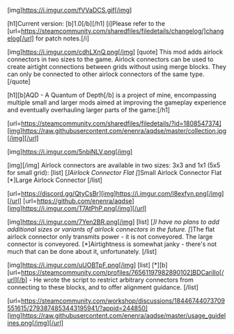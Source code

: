[img]https://i.imgur.com/fVVaDCS.gif[/img]

[h1]Current version: [b]1.0[/b][/h1]
[i]Please refer to the [url=https://steamcommunity.com/sharedfiles/filedetails/changelog/]changelog[/url] for patch notes.[/i]

[img]https://i.imgur.com/cdhLXnQ.png[/img]
[quote]
This mod adds airlock connectors in two sizes to the game. Airlock connectors can be used to create airtight connections between grids without using merge blocks. They can only be connected to other airlock connectors of the same type.
[/quote]

[h1][b]AQD - A Quantum of Depth[/b] is a project of mine, encompassing multiple small and larger mods aimed at improving the gameplay experience and eventually overhauling larger parts of the game:[/h1]

[url=https://steamcommunity.com/sharedfiles/filedetails/?id=1808547374][img]https://raw.githubusercontent.com/enenra/aqdse/master/collection.jpg[/img][/url]

[img]https://i.imgur.com/5nbiNLV.png[/img]

[img][/img]
Airlock connectors are available in two sizes: 3x3 and 1x1 (5x5 for small grid):
[list]
[*]Airlock Connector Flat
[*]Small Airlock Connector Flat
[*]Large Airlock Connector
[/list]

[url=https://discord.gg/QtyCsBr][img]https://i.imgur.com/l8exfyn.png[/img][/url]
[url=https://github.com/enenra/aqdse][img]https://i.imgur.com/T7AtPhP.png[/img][/url]

[img]https://i.imgur.com/7Yen2BR.png[/img]
[list]
[*]I have no plans to add additional sizes or variants of airlock connectors in the future.
[*]The flat airlock connector only transmits power - it is not conveyored. The large connector is conveyored.
[*]Airtightness is somewhat janky - there's not much that can be done about it, unfortunately.
[/list]

[img]https://i.imgur.com/uUOBTpF.png[/img]
[list]
[*][b][url=https://steamcommunity.com/profiles/76561197982890102]BDCarillo[/url][/b] - He wrote the script to restrict arbitrary connectors from connecting to these blocks, and to offer alignment guidance.
[/list]

[url=https://steamcommunity.com/workshop/discussions/18446744073709551615/2793874853443195941/?appid=244850][img]https://raw.githubusercontent.com/enenra/aqdse/master/usage_guidelines.png[/img][/url]